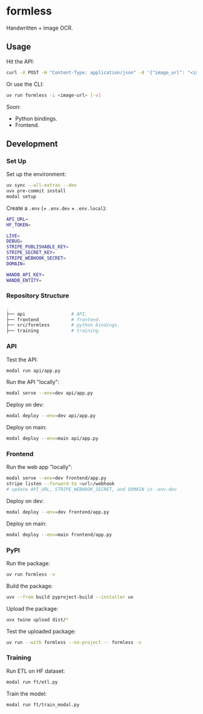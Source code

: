 # formless

Handwritten + image OCR.

## Usage

Hit the API:

```bash
curl -X POST -H "Content-Type: application/json" -d '{"image_url": "<image-url>"}' https://andrewhinh--formless-api-model-infer.modal.run
```

Or use the CLI:

```bash
uv run formless -i <image-url> [-v]
```

Soon:

- Python bindings.
- Frontend.

## Development

### Set Up

Set up the environment:

```bash
uv sync --all-extras --dev
uvx pre-commit install
modal setup
```

Create a `.env` (+ `.env.dev` + `.env.local`):

```bash
API_URL=
HF_TOKEN=

LIVE=
DEBUG=
STRIPE_PUBLISHABLE_KEY=
STRIPE_SECRET_KEY=
STRIPE_WEBHOOK_SECRET=
DOMAIN=

WANDB_API_KEY=
WANDB_ENTITY=
```

### Repository Structure

```bash
.
├── api                 # API.
├── frontend            # frontend.
├── src/formless        # python bindings.
├── training            # training.
```

### API

Test the API:

```bash
modal run api/app.py
```

Run the API "locally":

```bash
modal serve --env=dev api/app.py
```

Deploy on dev:

```bash
modal deploy --env=dev api/app.py
```

Deploy on main:

```bash
modal deploy --env=main api/app.py
```

### Frontend

Run the web app "locally":

```bash
modal serve --env=dev frontend/app.py
stripe listen --forward-to <url>/webhook
# update API_URL, STRIPE_WEBHOOK_SECRET, and DOMAIN in .env.dev
```

Deploy on dev:

```bash
modal deploy --env=dev frontend/app.py
```

Deploy on main:

```bash
modal deploy --env=main frontend/app.py
```

### PyPI

Run the package:

```bash
uv run formless -v
```

Build the package:

```bash
uvx --from build pyproject-build --installer uv
```

Upload the package:

```bash
uvx twine upload dist/*
```

Test the uploaded package:

```bash
uv run --with formless --no-project -- formless -v
```

### Training

Run ETL on HF dataset:

```bash
modal run ft/etl.py
```

Train the model:

```bash
modal run ft/train_modal.py
```
